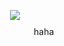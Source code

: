<div style="position:relative;">

　　<img src="https://pic.imgdb.cn/item/62931864094754312914ff79.jpg" />

　　<div style="position:absolute; z-index:2; left:10px; top:10px">

　　　　haha

　　</div>

</div>

